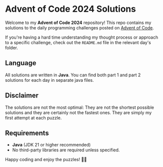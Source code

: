 # Advent of Code 2024 Solutions

Welcome to my **Advent of Code 2024** repository! This repo contains my solutions to the daily programming challenges posted on [Advent of Code](https://adventofcode.com).

If you're having a hard time understanding my thought process or approach to a specific challenge, check out the `README.md` file in the relevant day's folder.

## Language

All solutions are written in **Java**. You can find both part 1 and part 2 solutions for each day in separate java files.

## Disclaimer

The solutions are not the most optimal: They are not the shortest possible solutions and they are certainly not the fastest ones. They are simply my first attempt at each puzzle.

## Requirements

- **Java** (JDK 21 or higher recommended)
- No third-party libraries are required unless specified.

Happy coding and enjoy the puzzles! 🎄🎉
